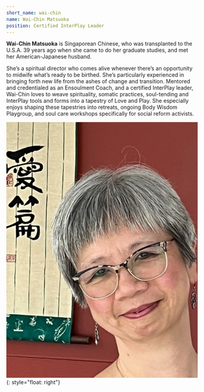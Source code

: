 ```yaml
---
short_name: wai-chin
name: Wai-Chin Matsuoka
position: Certified InterPlay Leader
---
```


**Wai-Chin Matsuoka** is Singaporean Chinese, who was transplanted to the U.S.A.
39 years ago when she came to do her graduate studies, and met her
American-Japanese husband.

She’s a spiritual director who comes alive whenever there’s an opportunity to
midwife what’s ready to be birthed.
She’s particularly experienced in bringing forth new life from the ashes of
change and transition.
Mentored and credentialed as an Ensoulment Coach, and a certified InterPlay
leader, Wai-Chin loves to weave spirituality, somatic practices, soul-tending
and InterPlay tools and forms into a tapestry of Love and Play.
She especially enjoys shaping these tapestries into retreats, ongoing Body
Wisdom Playgroup, and soul care workshops specifically for social reform
activists.

![Wai-Chin Matsuoka](/assets/images/Wai-Chin_Matsuoka.jpeg "Wai-Chin Matsuoka"){: style="float: right"}
